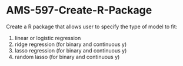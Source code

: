 # AMS-597-Create-R-Package
Create a R package that allows user to specify the type of model to fit:
  1. linear or logistic regression
  2. ridge regression (for binary and continuous y)
  3. lasso regression (for binary and continuous y)
  4. random lasso (for binary and continuous y)

